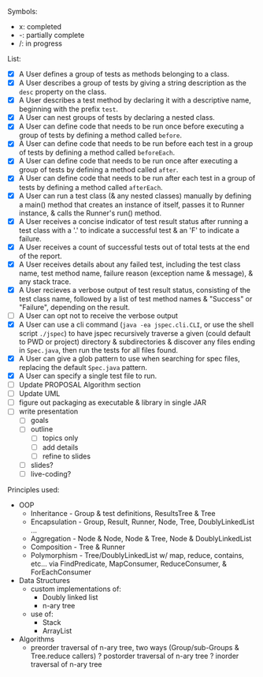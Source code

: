 Symbols:

- x: completed
- -: partially complete
- /: in progress


List:

- [x] A User defines a group of tests as methods belonging to a class.
- [x] A User describes a group of tests by giving a string description as the `desc` property on the class.
- [x] A User describes a test method by declaring it with a descriptive name, beginning with the prefix `test`.
- [x] A User can nest groups of tests by declaring a nested class.
- [x] A User can define code that needs to be run once before executing a group of tests by defining a method called `before`.
- [x] A User can define code that needs to be run before each test in a group of tests by defining a method called `beforeEach`.
- [x] A User can define code that needs to be run once after executing a group of tests by defining a method called `after`.
- [x] A User can define code that needs to be run after each test in a group of tests by defining a method called `afterEach`.
- [x] A User can run a test class (& any nested classes) manually by defining a main() method that creates an instance of itself, passes it to Runner instance, & calls the Runner's run() method.
- [x] A User receives a concise indicator of test result status after running a test class with a '.' to indicate a successful test & an 'F' to indicate a failure.
- [x] A User receives a count of successful tests out of total tests at the end of the report.
- [x] A User receives details about any failed test, including the test class name, test method name, failure reason (exception name & message), & any stack trace.
- [x] A User recieves a verbose output of test result status, consisting of the test class name, followed by a list of test method names & "Success" or "Failure", depending on the result.
- [ ] A User can opt not to receive the verbose output
- [x] A User can use a cli command (`java -ea jspec.cli.CLI`, or use the shell script `./jspec`) to have jspec recursively traverse a given (could default to PWD or project) directory & subdirectories & discover any files ending in `Spec.java`, then run the tests for all files found.
- [x] A User can give a glob pattern to use when searching for spec files, replacing the default `Spec.java` pattern.
- [x] A User can specify a single test file to run.
- [ ] Update PROPOSAL Algorithm section
- [ ] Update UML
- [ ] figure out packaging as executable & library in single JAR
- [ ] write presentation
  - [ ] goals
  - [ ] outline
    - [ ] topics only
    - [ ] add details
    - [ ] refine to slides
  - [ ] slides?
  - [ ] live-coding?

Principles used:

- OOP
  - Inheritance - Group & test definitions, ResultsTree & Tree<T>
  - Encapsulation - Group, Result, Runner, Node<T>, Tree<T>, DoublyLinkedList<T> ...
  - Aggregation - Node<T> & Node<Result>, Node<T> & Tree<T>, Node<T> & DoublyLinkedList<T>
  - Composition - Tree<Result> & Runner
  - Polymorphism - Tree/DoublyLinkedList w/ map, reduce, contains, etc... via FindPredicate, MapConsumer, ReduceConsumer, & ForEachConsumer
- Data Structures
  - custom implementations of:
    - Doubly linked list
    - n-ary tree
  - use of:
    - Stack
    - ArrayList
- Algorithms
  - preorder traversal of n-ary tree, two ways (Group/sub-Groups & Tree<T>.reduce callers)
  ? postorder traversal of n-ary tree
  ? inorder traversal of n-ary tree
